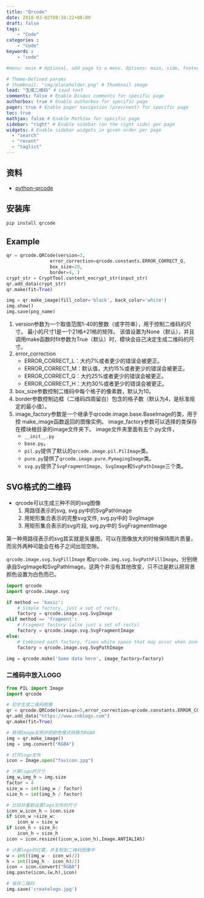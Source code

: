 ```yaml
---
title: "Qrcode"
date: 2018-03-02T08:34:22+08:00
draft: false
tags: 
    - "Code"
categories :                                 
    - "Code"
keywords :                                 
    - "code"

#menu: main # Optional, add page to a menu. Options: main, side, footer

# Theme-Defined params
# thumbnail: "img/placeholder.png" # Thumbnail image
lead: "生成二维码" # Lead text
comments: false # Enable Disqus comments for specific page
authorbox: true # Enable authorbox for specific page
pager: true # Enable pager navigation (prev/next) for specific page
toc: true 
mathjax: false # Enable MathJax for specific page
sidebar: "right" # Enable sidebar (on the right side) per page
widgets: # Enable sidebar widgets in given order per page
  - "search"
  - "recent"
  - "taglist"
---
```


## 资料

+ [python-qrcode](https://github.com/lincolnloop/python-qrcode)


## 安装库

```shell
pip install qrcode
```

## Example

```python
qr = qrcode.QRCode(version=3,
                error_correction=qrcode.constants.ERROR_CORRECT_Q,
                box_size=20,
                border=4, )
crypt_str = CryptTool.content_encrypt_str(input_str)    
qr.add_data(crypt_str)
qr.make(fit=True)

img = qr.make_image(fill_color='black', back_color='white')
img.show()
img.save(png_name)
```

1. version参数为一个取值范围1-40的整数（或字符串），用于控制二维码的尺寸。
    最小的尺寸1是一个21格*21格的矩阵。
    该值设置为None（默认），并且调用make函数时fit参数为True（默认）时，模块会自己决定生成二维码的尺寸。
2. error_correction
    + ERROR_CORRECT_L：大约7%或者更少的错误会被更正。
    + ERROR_CORRECT_M：默认值，大约15%或者更少的错误会被更正。
    + ERROR_CORRECT_Q：大约25%或者更少的错误会被更正。
    + ERROR_CORRECT_H：大约30%或者更少的错误会被更正。
3. box_size参数控制二维码中每个格子的像素数，默认为10。
4. border参数控制边框（二维码四周留白）包含的格子数（默认为4，是标准规定的最小值）。
5. image_factory参数是一个继承于qrcode.image.base.BaseImage的类，用于控 make_image函数返回的图像实例。
    image_factory参数可以选择的类保存在模块根目录的image文件夹下。
    image文件夹里面有五个.py文件，
    + `__init__.py`
    + `base.py`。
    + `pil.py`提供了默认的`qrcode.image.pil.PilImage`类。
    + `pure.py`提供了`qrcode.image.pure.PymagingImage`类。
    + `svg.py`提供了`SvgFragmentImage`、`SvgImage`和`SvgPathImage`三个类。

## SVG格式的二维码

+ qrcode可以生成三种不同的svg图像
    1. 用路径表示的svg, svg.py中的SvgPathImage
    2. 用矩形集合表示的完整svg文件, svg.py中的 SvgImage
    3. 用矩形集合表示的svg片段, svg.py中的 SvgFragmentImage
    
第一种用路径表示的svg其实就是矢量图，可以在图像放大的时候保持图片质量，而另外两种可能会在格子之间出现空隙。

`qrcode.image.svg.SvgFillImage` 和`qrcode.img.svg.SvgPathFillImage`。分别继承自SvgImage和SvgPathImage。这两个并没有其他改变，只不过是默认把背景颜色设置为白色而已。

```python
import qrcode
import qrcode.image.svg

if method == 'basic':
    # Simple factory, just a set of rects.
    factory = qrcode.image.svg.SvgImage
elif method == 'fragment':
    # Fragment factory (also just a set of rects)
    factory = qrcode.image.svg.SvgFragmentImage
else:
    # Combined path factory, fixes white space that may occur when zooming
    factory = qrcode.image.svg.SvgPathImage

img = qrcode.make('Some data here', image_factory=factory)

```

### 二维码中放入LOGO

```python
from PIL import Image
import qrcode

# 初步生成二维码图像
qr = qrcode.QRCode(version=5,error_correction=qrcode.constants.ERROR_CORRECT_H,box_size=8,border=4)
qr.add_data("https://www.cnblogs.com")
qr.make(fit=True)

# 获得Image实例并把颜色模式转换为RGBA
img = qr.make_image()
img = img.convert("RGBA")

# 打开logo文件
icon = Image.open("favicon.jpg")

# 计算logo的尺寸
img_w,img_h = img.size
factor = 4
size_w = int(img_w / factor)
size_h = int(img_h / factor)

# 比较并重新设置logo文件的尺寸
icon_w,icon_h = icon.size
if icon_w >size_w:
    icon_w = size_w
if icon_h > size_h:
    icon_h = size_h
icon = icon.resize((icon_w,icon_h),Image.ANTIALIAS)

# 计算logo的位置，并复制到二维码图像中
w = int((img_w - icon_w)/2)
h = int((img_h - icon_h)/2)
icon = icon.convert("RGBA")
img.paste(icon,(w,h),icon)

# 保存二维码
img.save('createlogo.jpg')
```



